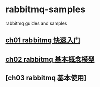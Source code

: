 # rabbitmq-samples
rabbitmq guides and samples

## [ch01 rabbitmq 快速入门](./chapter-01/README.md)

## [ch02 rabbitmq 基本概念模型](./chapter-02/README.md)

## [ch03 rabbitmq 基本使用]
